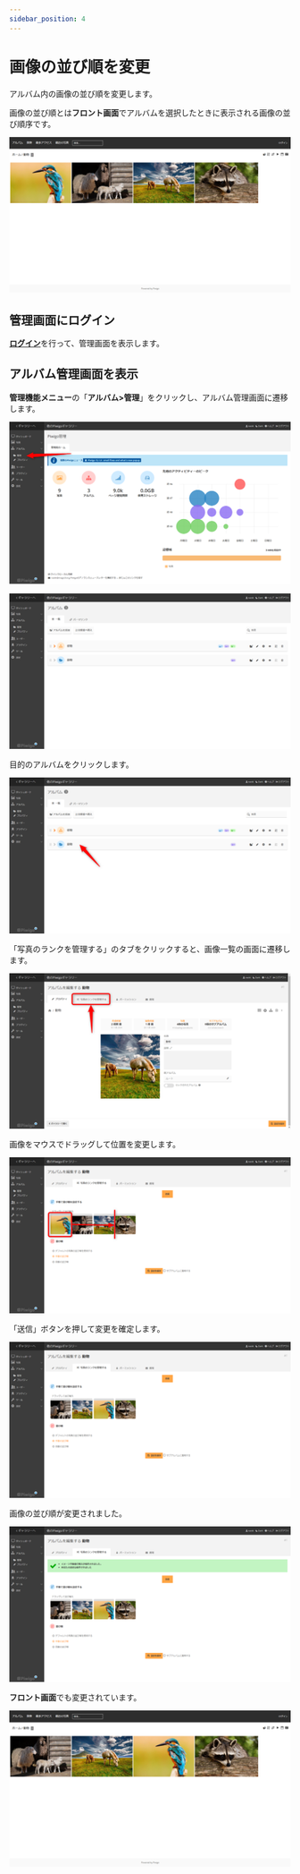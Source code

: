 ```yaml
---
sidebar_position: 4
---
```


# 画像の並び順を変更

アルバム内の画像の並び順を変更します。

画像の並び順とは**フロント画面**でアルバムを選択したときに表示される画像の並び順序です。

![画像一覧](/img/sort_image1.png)

## 管理画面にログイン

[**ログイン**](/docs/tutorial-basics/login-logout.md)を行って、管理画面を表示します。

## アルバム管理画面を表示

**管理機能メニュー**の「**アルバム>管理**」をクリックし、アルバム管理画面に遷移します。

![ダッシュボード画面](/img/add_album0.png)

![アルバム管理画面](/img/add_album1.png)

目的のアルバムをクリックします。

![アルバム編集画面](/img/sort_image2.png)

「写真のランクを管理する」のタブをクリックすると、画像一覧の画面に遷移します。

![画像の並び順設定画面](/img/sort_image3.png)

画像をマウスでドラッグして位置を変更します。

![画像の並び順設定画面](/img/sort_image4.png)

「送信」ボタンを押して変更を確定します。

![画像の並び順設定画面](/img/sort_image5.png)

画像の並び順が変更されました。

![画像の並び順設定画面](/img/sort_image6.png)

**フロント画面**でも変更されています。

![画像一覧並び変え後](/img/sort_image7.png)